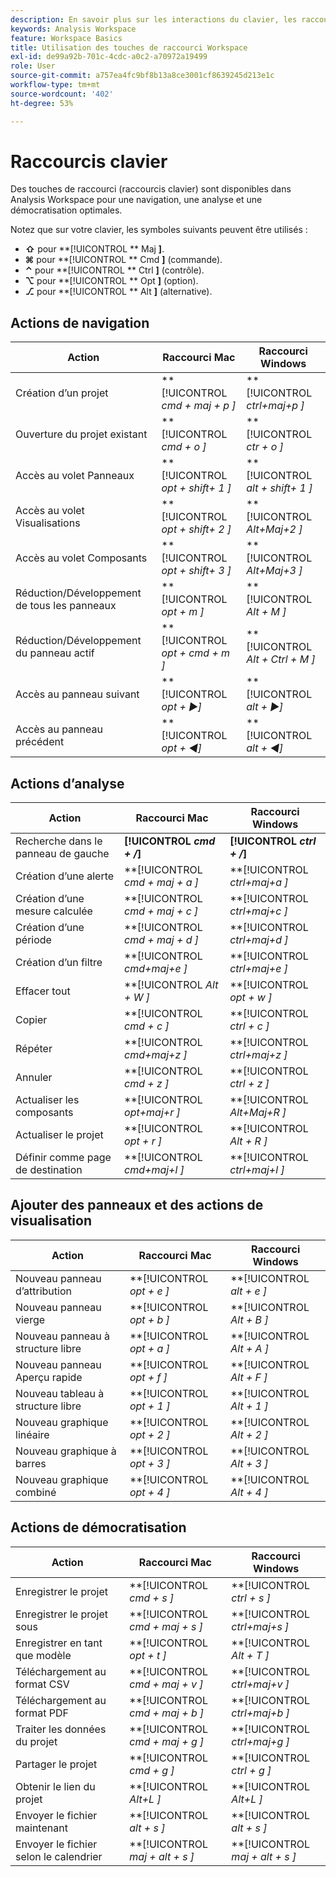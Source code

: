 ```yaml
---
description: En savoir plus sur les interactions du clavier, les raccourcis clavier et les comportements pointer-cliquer dans Analysis Workspace.
keywords: Analysis Workspace
feature: Workspace Basics
title: Utilisation des touches de raccourci Workspace
exl-id: de99a92b-701c-4cdc-a0c2-a70972a19499
role: User
source-git-commit: a757ea4fc9bf8b13a8ce3001cf8639245d213e1c
workflow-type: tm+mt
source-wordcount: '402'
ht-degree: 53%

---
```


# Raccourcis clavier

Des touches de raccourci (raccourcis clavier) sont disponibles dans Analysis Workspace pour une navigation, une analyse et une démocratisation optimales.

Notez que sur votre clavier, les symboles suivants peuvent être utilisés :

- **⇧** pour **[!UICONTROL ** Maj **]**.
- **⌘** pour **[!UICONTROL ** Cmd **]** (commande).
- **⌃** pour **[!UICONTROL ** Ctrl **]** (contrôle).
- **⌥** pour **[!UICONTROL ** Opt **]** (option).
- **⎇** pour **[!UICONTROL ** Alt **]** (alternative).

## Actions de navigation

| Action | Raccourci Mac | Raccourci Windows |
| --- | --- | --- | 
| Création d’un projet | **[!UICONTROL *cmd + maj + p *]** | **[!UICONTROL *ctrl+maj+p *]** |
| Ouverture du projet existant | **[!UICONTROL *cmd + o *]** | **[!UICONTROL *ctr + o *]** |
| Accès au volet Panneaux | **[!UICONTROL *opt + shift+ 1 *]** | **[!UICONTROL *alt + shift+ 1 *]** |
| Accès au volet Visualisations | **[!UICONTROL *opt + shift+ 2 *]** | **[!UICONTROL *Alt+Maj+2 *]** |
| Accès au volet Composants | **[!UICONTROL *opt + shift+ 3 *]** | **[!UICONTROL *Alt+Maj+3 *]** |
| Réduction/Développement de tous les panneaux | **[!UICONTROL *opt + m *]** | **[!UICONTROL *Alt + M *]** |
| Réduction/Développement du panneau actif | **[!UICONTROL *opt + cmd + m *]** | **[!UICONTROL *Alt + Ctrl + M *]** |
| Accès au panneau suivant | **[!UICONTROL *opt *+ ▶︎]** | **[!UICONTROL *alt *+ ▶︎]** |
| Accès au panneau précédent | **[!UICONTROL *opt *+ ◀︎]** | **[!UICONTROL *alt *+ ◀︎]** |

## Actions d’analyse

| Action | Raccourci Mac | Raccourci Windows |
| --- | --- | --- | 
| Recherche dans le panneau de gauche | **[!UICONTROL *cmd + /*]** | **[!UICONTROL *ctrl + /*]** |
| Création d’une alerte | **[!UICONTROL *cmd + maj + a *]** | **[!UICONTROL *ctrl+maj+a *]** |
| Création d’une mesure calculée | **[!UICONTROL *cmd + maj + c *]** | **[!UICONTROL *ctrl+maj+c *]** |
| Création d’une période | **[!UICONTROL *cmd + maj + d *]** | **[!UICONTROL *ctrl+maj+d *]** |
| Création d’un filtre | **[!UICONTROL *cmd+maj+e *]** | **[!UICONTROL *ctrl+maj+e *]** |
| Effacer tout | **[!UICONTROL *Alt + W *]** | **[!UICONTROL *opt + w *]** |
| Copier | **[!UICONTROL *cmd + c *]** | **[!UICONTROL *ctrl + c *]** |
| Répéter | **[!UICONTROL *cmd+maj+z *]** | **[!UICONTROL *ctrl+maj+z *]** |
| Annuler | **[!UICONTROL *cmd + z *]** | **[!UICONTROL *ctrl + z *]** |
| Actualiser les composants | **[!UICONTROL *opt+maj+r *]** | **[!UICONTROL *Alt+Maj+R *]** |
| Actualiser le projet | **[!UICONTROL *opt + r *]** | **[!UICONTROL *Alt + R *]** |
| Définir comme page de destination | **[!UICONTROL *cmd+maj+l *]** | **[!UICONTROL *ctrl+maj+l *]** |

## Ajouter des panneaux et des actions de visualisation

| Action | Raccourci Mac | Raccourci Windows |
| --- | --- | --- | 
| Nouveau panneau d’attribution | **[!UICONTROL *opt + e *]** | **[!UICONTROL *alt + e *]** |
| Nouveau panneau vierge | **[!UICONTROL *opt + b *]** | **[!UICONTROL *Alt + B *]** |
| Nouveau panneau à structure libre | **[!UICONTROL *opt + a *]** | **[!UICONTROL *Alt + A *]** |
| Nouveau panneau Aperçu rapide | **[!UICONTROL *opt + f *]** | **[!UICONTROL *Alt + F *]** |
| Nouveau tableau à structure libre | **[!UICONTROL *opt + 1 *]** | **[!UICONTROL *Alt + 1 *]** |
| Nouveau graphique linéaire | **[!UICONTROL *opt + 2 *]** | **[!UICONTROL *Alt + 2 *]** |
| Nouveau graphique à barres | **[!UICONTROL *opt + 3 *]** | **[!UICONTROL *Alt + 3 *]** |
| Nouveau graphique combiné | **[!UICONTROL *opt + 4 *]** | **[!UICONTROL *Alt + 4 *]** |

## Actions de démocratisation

| Action | Raccourci Mac | Raccourci Windows |
| --- | --- | --- | 
| Enregistrer le projet | **[!UICONTROL *cmd + s *]** | **[!UICONTROL *ctrl + s *]** |
| Enregistrer le projet sous | **[!UICONTROL *cmd + maj + s *]** | **[!UICONTROL *ctrl+maj+s *]** |
| Enregistrer en tant que modèle | **[!UICONTROL *opt + t *]** | **[!UICONTROL *Alt + T *]** |
| Téléchargement au format CSV | **[!UICONTROL *cmd + maj + v *]** | **[!UICONTROL *ctrl+maj+v *]** |
| Téléchargement au format PDF | **[!UICONTROL *cmd + maj + b *]** | **[!UICONTROL *ctrl+maj+b *]** |
| Traiter les données du projet | **[!UICONTROL *cmd + maj + g *]** | **[!UICONTROL *ctrl+maj+g *]** |
| Partager le projet | **[!UICONTROL *cmd + g *]** | **[!UICONTROL *ctrl + g *]** |
| Obtenir le lien du projet | **[!UICONTROL *Alt+L *]** | **[!UICONTROL *Alt+L *]** |
| Envoyer le fichier maintenant | **[!UICONTROL *alt + s *]** | **[!UICONTROL *alt + s *]** |
| Envoyer le fichier selon le calendrier | **[!UICONTROL *maj + alt + s *]** | **[!UICONTROL *maj + alt + s *]** |
